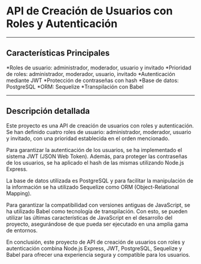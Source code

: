 # API de Creación de Usuarios con Roles y Autenticación
************************************************************

## Características Principales

*Roles de usuario: administrador, moderador, usuario y invitado
*Prioridad de roles: administrador, moderador, usuario, invitado
*Autenticación mediante JWT
*Protección de contraseñas con hash
*Base de datos: PostgreSQL
*ORM: Sequelize
*Transpilación con Babel
**************************************************************************

## Descripción detallada

Este proyecto es una API de creación de usuarios con roles y autenticación. Se han definido cuatro roles de usuario: administrador, moderador, usuario y invitado, 
con una prioridad establecida en el orden mencionado.

Para garantizar la autenticación de los usuarios, se ha implementado el sistema JWT (JSON Web Token). Además, para proteger las contraseñas de los usuarios, 
se ha aplicado el hash de las mismas utilizando Node.js Express.

La base de datos utilizada es PostgreSQL y para facilitar la manipulación de la información se ha utilizado Sequelize como ORM (Object-Relational Mapping).

Para garantizar la compatibilidad con versiones antiguas de JavaScript, se ha utilizado Babel como tecnología de transpilación. Con esto, se pueden utilizar las
últimas características de JavaScript en el desarrollo del proyecto, asegurándose de que pueda ser ejecutado en una amplia gama de entornos.

En conclusión, este proyecto de API de creación de usuarios con roles y autenticación combina Node.js Express, JWT, PostgreSQL, Sequelize y Babel para ofrecer 
una experiencia segura y compatible para los usuarios.
